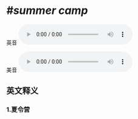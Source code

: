 # ***\#summer camp*** 
英音
<audio src="./media/summer camp1_AAC.aac" controls="controls"></audio>

美音
<audio src="./media/summer camp2_AAC.aac" controls="controls"></audio>



  

英文释义
---
### 1.**夏令营**  


